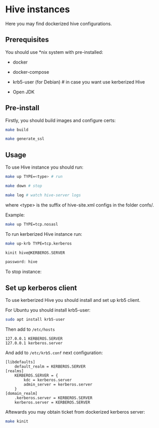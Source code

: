 # Hive instances

Here you may find dockerized hive configurations.

## Prerequisites

You should use *nix system with pre-installed:

- docker

- docker-compose

- krb5-user (for Debian) # in case you want use kerberized Hive

- Open JDK

## Pre-install

Firstly, you should build images and configure certs:

```bash
make build

make generate_ssl
```

## Usage

To use Hive instance you should run:

```bash
make up TYPE=<type> # run

make down # stop

make log # watch hive-server logs
```

where &lt;type&gt; is the suffix of hive-site.xml configs in the folder confs/.

Example:

```bash
make up TYPE=tcp.nosasl
```

To run kerberized Hive instance run:

```bash
make up-krb TYPE=tcp.kerberos

kinit hive@KERBEROS.SERVER

password: hive
```

To stop instance:

## Set up kerberos client

To use kerberized Hive you should install and set up krb5 client.

For Ubuntu you should install krb5-user:

```bash
sudo apt install krb5-user
```

Then add to `/etc/hosts`

```
127.0.0.1 KERBEROS.SERVER
127.0.0.1 kerberos.server
```

And add to `/etc/krb5.conf` next configuration:

```
[libdefaults]
    default_realm = KERBEROS.SERVER
[realms]
    KERBEROS.SERVER = {
        kdc = kerberos.server
        admin_server = kerberos.server
    }
[domain_realm]
    .kerberos.server = KERBEROS.SERVER
    kerberos.server = KERBEROS.SERVER
```

Aftewards you may obtain ticket from dockerized kerberos server:

```bash
make kinit
```
